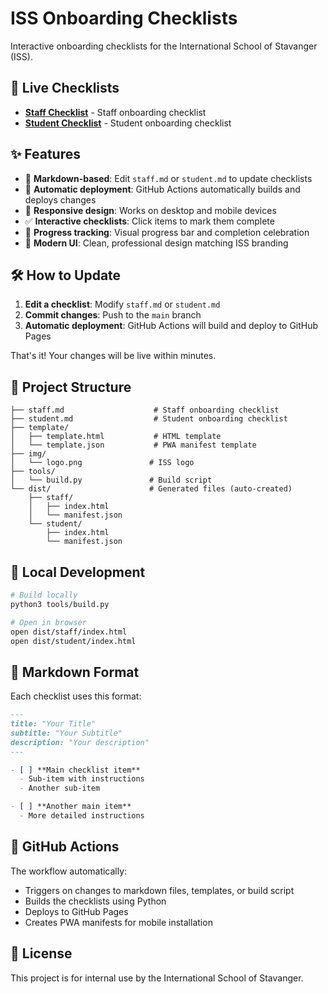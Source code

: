 # ISS Onboarding Checklists

Interactive onboarding checklists for the International School of Stavanger (ISS). 

## 🚀 Live Checklists

- **[Staff Checklist](https://iss-apps.github.io/onboarding-checklist/staff/)** - Staff onboarding checklist
- **[Student Checklist](https://iss-apps.github.io/onboarding-checklist/student/)** - Student onboarding checklist

## ✨ Features

- 📝 **Markdown-based**: Edit `staff.md` or `student.md` to update checklists
- 🚀 **Automatic deployment**: GitHub Actions automatically builds and deploys changes
- 📱 **Responsive design**: Works on desktop and mobile devices
- ✅ **Interactive checklists**: Click items to mark them complete
- 🎉 **Progress tracking**: Visual progress bar and completion celebration
- 🎨 **Modern UI**: Clean, professional design matching ISS branding

## 🛠️ How to Update

1. **Edit a checklist**: Modify `staff.md` or `student.md`
2. **Commit changes**: Push to the `main` branch
3. **Automatic deployment**: GitHub Actions will build and deploy to GitHub Pages

That's it! Your changes will be live within minutes.

## 📁 Project Structure

```
├── staff.md                    # Staff onboarding checklist
├── student.md                  # Student onboarding checklist
├── template/
│   ├── template.html           # HTML template
│   └── template.json           # PWA manifest template
├── img/
│   └── logo.png               # ISS logo
├── tools/
│   └── build.py               # Build script
└── dist/                      # Generated files (auto-created)
    ├── staff/
    │   ├── index.html
    │   └── manifest.json
    └── student/
        ├── index.html
        └── manifest.json
```

## 🔧 Local Development

```bash
# Build locally
python3 tools/build.py

# Open in browser
open dist/staff/index.html
open dist/student/index.html
```

## 📝 Markdown Format

Each checklist uses this format:

```markdown
---
title: "Your Title"
subtitle: "Your Subtitle"
description: "Your description"
---

- [ ] **Main checklist item**
  - Sub-item with instructions
  - Another sub-item

- [ ] **Another main item**
  - More detailed instructions
```

## 🤖 GitHub Actions

The workflow automatically:
- Triggers on changes to markdown files, templates, or build script
- Builds the checklists using Python
- Deploys to GitHub Pages
- Creates PWA manifests for mobile installation

## 📄 License

This project is for internal use by the International School of Stavanger.